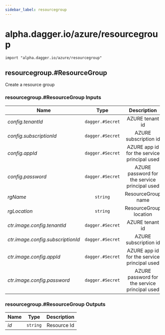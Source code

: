```yaml
---
sidebar_label: resourcegroup
---
```


# alpha.dagger.io/azure/resourcegroup

```cue
import "alpha.dagger.io/azure/resourcegroup"
```

## resourcegroup.#ResourceGroup

Create a resource group

### resourcegroup.#ResourceGroup Inputs

| Name                                | Type                | Description                                     |
| -------------                       |:-------------:      |:-------------:                                  |
|*config.tenantId*                    | `dagger.#Secret`    |AZURE tenant id                                  |
|*config.subscriptionId*              | `dagger.#Secret`    |AZURE subscription id                            |
|*config.appId*                       | `dagger.#Secret`    |AZURE app id for the service principal used      |
|*config.password*                    | `dagger.#Secret`    |AZURE password for the service principal used    |
|*rgName*                             | `string`            |ResourceGroup name                               |
|*rgLocation*                         | `string`            |ResourceGroup location                           |
|*ctr.image.config.tenantId*          | `dagger.#Secret`    |AZURE tenant id                                  |
|*ctr.image.config.subscriptionId*    | `dagger.#Secret`    |AZURE subscription id                            |
|*ctr.image.config.appId*             | `dagger.#Secret`    |AZURE app id for the service principal used      |
|*ctr.image.config.password*          | `dagger.#Secret`    |AZURE password for the service principal used    |

### resourcegroup.#ResourceGroup Outputs

| Name             | Type              | Description        |
| -------------    |:-------------:    |:-------------:     |
|*id*              | `string`          |Resource Id         |
